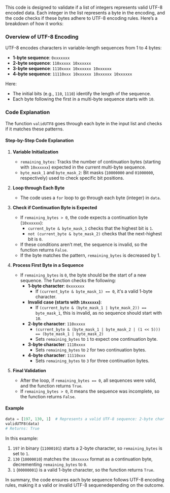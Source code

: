 This code is designed to validate if a list of integers represents valid UTF-8 encoded data. Each integer in the list represents a byte in the encoding, and the code checks if these bytes adhere to UTF-8 encoding rules. Here’s a breakdown of how it works:

### Overview of UTF-8 Encoding

UTF-8 encodes characters in variable-length sequences from 1 to 4 bytes:
- **1-byte sequence**: `0xxxxxxx`
- **2-byte sequence**: `110xxxxx 10xxxxxx`
- **3-byte sequence**: `1110xxxx 10xxxxxx 10xxxxxx`
- **4-byte sequence**: `11110xxx 10xxxxxx 10xxxxxx 10xxxxxx`

Here:
- The initial bits (e.g., `110`, `1110`) identify the length of the sequence.
- Each byte following the first in a multi-byte sequence starts with `10`.

### Code Explanation

The function `validUTF8` goes through each byte in the input list and checks if it matches these patterns.

#### Step-by-Step Code Explanation

1. **Variable Initialization**
   - `remaining_bytes`: Tracks the number of continuation bytes (starting with `10xxxxxx`) expected in the current multi-byte sequence.
   - `byte_mask_1` and `byte_mask_2`: Bit masks (`10000000` and `01000000`, respectively) used to check specific bit positions.

2. **Loop through Each Byte**
   - The code uses a `for` loop to go through each byte (integer) in `data`.

3. **Check if Continuation Byte is Expected**
   - If `remaining_bytes > 0`, the code expects a continuation byte (`10xxxxxx`):
     - `current_byte & byte_mask_1` checks that the highest bit is `1`.
     - `not (current_byte & byte_mask_2)` checks that the next-highest bit is `0`.
   - If these conditions aren’t met, the sequence is invalid, so the function returns `False`.
   - If the byte matches the pattern, `remaining_bytes` is decreased by 1.

4. **Process First Byte in a Sequence**
   - If `remaining_bytes` is `0`, the byte should be the start of a new sequence. The function checks the following:
     - **1-byte character**: `0xxxxxxx`
       - If `(current_byte & byte_mask_1) == 0`, it's a valid 1-byte character.
     - **Invalid case (starts with `10xxxxxx`)**:
       - If `(current_byte & (byte_mask_1 | byte_mask_2)) == byte_mask_1`, this is invalid, as no sequence should start with `10`.
     - **2-byte character**: `110xxxxx`
       - `(current_byte & (byte_mask_1 | byte_mask_2 | (1 << 5))) == (byte_mask_1 | byte_mask_2)`
       - Sets `remaining_bytes` to `1` to expect one continuation byte.
     - **3-byte character**: `1110xxxx`
       - Sets `remaining_bytes` to `2` for two continuation bytes.
     - **4-byte character**: `11110xxx`
       - Sets `remaining_bytes` to `3` for three continuation bytes.

5. **Final Validation**
   - After the loop, if `remaining_bytes == 0`, all sequences were valid, and the function returns `True`.
   - If `remaining_bytes > 0`, it means the sequence was incomplete, so the function returns `False`.

#### Example

```python
data = [197, 130, 1]  # Represents a valid UTF-8 sequence: 2-byte char and 1-byte char
validUTF8(data)
# Returns: True
```

In this example:
1. `197` in binary (`11000101`) starts a 2-byte character, so `remaining_bytes` is set to `1`.
2. `130` (`10000010`) matches the `10xxxxxx` format as a continuation byte, decrementing `remaining_bytes` to `0`.
3. `1` (`00000001`) is a valid 1-byte character, so the function returns `True`. 

In summary, the code ensures each byte sequence follows UTF-8 encoding rules,
making it a valid or invalid UTF-8 sequenedepending on the outcome.

